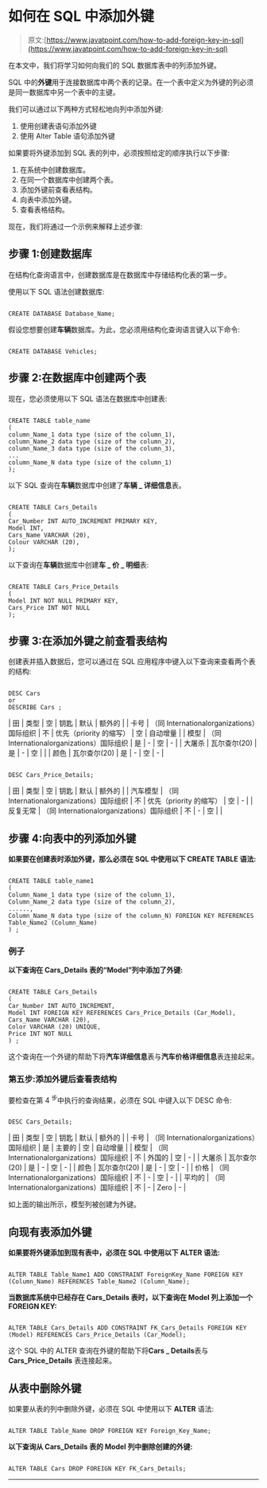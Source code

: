 # 如何在 SQL 中添加外键

> 原文:[https://www.javatpoint.com/how-to-add-foreign-key-in-sql](https://www.javatpoint.com/how-to-add-foreign-key-in-sql)

在本文中，我们将学习如何向我们的 SQL 数据库表中的列添加外键。

SQL 中的**外键**用于连接数据库中两个表的记录。在一个表中定义为外键的列必须是同一数据库中另一个表中的主键。

我们可以通过以下两种方式轻松地向列中添加外键:

1.  使用创建表语句添加外键
2.  使用 Alter Table 语句添加外键

如果要将外键添加到 SQL 表的列中，必须按照给定的顺序执行以下步骤:

1.  在系统中创建数据库。
2.  在同一个数据库中创建两个表。
3.  添加外键前查看表结构。
4.  向表中添加外键。
5.  查看表格结构。

现在，我们将通过一个示例来解释上述步骤:

## 步骤 1:创建数据库

在结构化查询语言中，创建数据库是在数据库中存储结构化表的第一步。

使用以下 SQL 语法创建数据库:

```

CREATE DATABASE Database_Name;

```

假设您想要创建**车辆**数据库。为此，您必须用结构化查询语言键入以下命令:

```

CREATE DATABASE Vehicles;

```

## 步骤 2:在数据库中创建两个表

现在，您必须使用以下 SQL 语法在数据库中创建表:

```

CREATE TABLE table_name  
(
column_Name_1 data type (size of the column_1),  
column_Name_2 data type (size of the column_2),  
column_Name_3 data type (size of the column_3),  
...  
column_Name_N data type (size of the column_1)
);  

```

以下 SQL 查询在**车辆**数据库中创建了**车辆 _ 详细信息**表。

```

CREATE TABLE Cars_Details 
(
Car_Number INT AUTO_INCREMENT PRIMARY KEY,
Model INT,  
Cars_Name VARCHAR (20),    
Colour VARCHAR (20),  
);

```

以下查询在**车辆**数据库中创建**车 _ 价 _ 明细**表:

```

CREATE TABLE Cars_Price_Details 
(
Model INT NOT NULL PRIMARY KEY,  
Cars_Price INT NOT NULL
);

```

## 步骤 3:在添加外键之前查看表结构

创建表并插入数据后，您可以通过在 SQL 应用程序中键入以下查询来查看两个表的结构:

```

DESC Cars 
or
DESCRIBE Cars ;

```

| 田 | 类型 | 空 | 钥匙 | 默认 | 额外的 |
| 卡号 | （同 Internationalorganizations）国际组织 | 不 | 优先（priority 的缩写） | 空 | 自动增量 |
| 模型 | （同 Internationalorganizations）国际组织 | 是 | - | 空 | - |
| 大屠杀 | 瓦尔查尔(20) | 是 | - | 空 |  |
| 颜色 | 瓦尔查尔(20) | 是 | - | 空 | - |

```

DESC Cars_Price_Details;

```

| 田 | 类型 | 空 | 钥匙 | 默认 | 额外的 |
| 汽车模型 | （同 Internationalorganizations）国际组织 | 不 | 优先（priority 的缩写） | 空 | - |
| 反复无常 | （同 Internationalorganizations）国际组织 | 不 | - | 空 |  |

## 步骤 4:向表中的列添加外键

**如果要在创建表时添加外键，那么必须在 SQL 中使用以下 CREATE TABLE 语法:**

```

CREATE TABLE table_name1
(
Column_Name_1 data type (size of the column_1), 
Column_Name_2 data type (size of the column_2), 
......,
Column_Name_N data type (size of the column_N) FOREIGN KEY REFERENCES Table_Name2 (Column_Name)
) ;

```

### 例子

**以下查询在 Cars_Details 表的“Model”列中添加了外键:**

```

CREATE TABLE Cars_Details 
(
Car_Number INT AUTO_INCREMENT,
Model INT FOREIGN KEY REFERENCES Cars_Price_Details (Car_Model),  
Cars_Name VARCHAR (20),    
Color VARCHAR (20) UNIQUE,  
Price INT NOT NULL
) ;

```

这个查询在一个外键的帮助下将**汽车详细信息**表与**汽车价格详细信息**表连接起来。

### 第五步:添加外键后查看表结构

要检查在第 4 <sup>步</sup>中执行的查询结果，必须在 SQL 中键入以下 DESC 命令:

```

DESC Cars_Details; 

```

| 田 | 类型 | 空 | 钥匙 | 默认 | 额外的 |
| 卡号 | （同 Internationalorganizations）国际组织 | 是 | 主要的 | 空 | 自动增量 |
| 模型 | （同 Internationalorganizations）国际组织 | 不 | 外国的 | 空 | - |
| 大屠杀 | 瓦尔查尔(20) | 是 | - | 空 | - |
| 颜色 | 瓦尔查尔(20) | 是 | - | 空 | - |
| 价格 | （同 Internationalorganizations）国际组织 | 不 | - | 空 | - |
| 平均的 | （同 Internationalorganizations）国际组织 | 不 | - | Zero | - |

如上面的输出所示，模型列被创建为外键。

## 向现有表添加外键

**如果要将外键添加到现有表中，必须在 SQL 中使用以下 ALTER 语法:**

```

ALTER TABLE Table_Name1 ADD CONSTRAINT ForeignKey_Name FOREIGN KEY (Column_Name) REFERENCES Table_Name2 (Column_Name);

```

**当数据库系统中已经存在 Cars_Details 表时，以下查询在 Model 列上添加一个 FOREIGN KEY:**

```

ALTER TABLE Cars_Details ADD CONSTRAINT FK_Cars_Details FOREIGN KEY (Model) REFERENCES Cars_Price_Details (Car_Model);

```

这个 SQL 中的 ALTER 查询在外键的帮助下将**Cars _ Details**表与 **Cars_Price_Details** 表连接起来。

## 从表中删除外键

如果要从表的列中删除外键，必须在 SQL 中使用以下 **ALTER** 语法:

```

ALTER TABLE Table_Name DROP FOREIGN KEY Foreign_Key_Name;

```

**以下查询从 Cars_Details 表的 Model 列中删除创建的外键:**

```

ALTER TABLE Cars DROP FOREIGN KEY FK_Cars_Details;

```

* * *